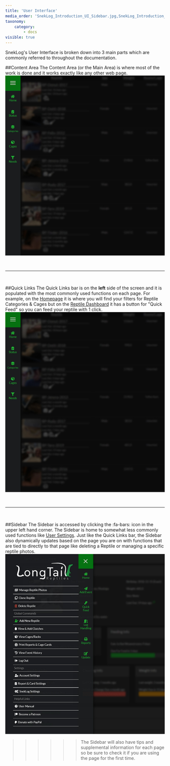 ```yaml
---
title: 'User Interface'
media_order: 'SnekLog_Introduction_UI_Sidebar.jpg,SnekLog_Introduction_UI_Content.jpg,SnekLog_Introduction_UI_Quicklinks.jpg'
taxonomy:
    category:
        - docs
visible: true
---
```


SnekLog's User Interface is broken down into 3 main parts which are commonly referred to throughout the documentation.

##Content Area
The Content Area (or the Main Area) is where most of the work is done and it works exactly like any other web page.
![](SnekLog_Introduction_UI_Quicklinks.jpg)

&nbsp;

___

&nbsp;

##Quick Links
The Quick Links bar is on the **left** side of the screen and it is populated with the most commonly used functions on each page. For example, on the [Homepage](https://help.sneklog.com/home-pages) it is where you will find your filters for Reptile Categories & Cages but on the [Reptile Dashboard](https://help.sneklog.com/reptiles/reptile-dashboard) it has a button for "Quick Feed" so you can feed your reptile with 1 click.
![](SnekLog_Introduction_UI_Quicklinks.jpg)

&nbsp;

___

&nbsp;

##Sidebar
The Sidebar is accessed by clicking the :fa-bars: icon in the upper left hand corner. The Sidebar is home to somewhat less commonly used functions like [User Settings](https://help.sneklog.com/settings/user-settings). Just like the Quick Links bar, the Sidebar also dynamically updates based on the page you are on with functions that are tied to directly to that page like deleting a Reptile or managing a specific reptile photos.
![](SnekLog_Introduction_UI_Sidebar.jpg)

>>>>>>The Sidebar will also have tips and supplemental information for each page so be sure to check it if you are using the page for the first time.